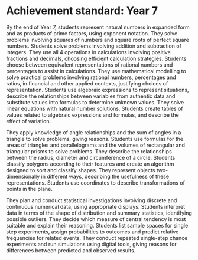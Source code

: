 # Achievement standard: Year 7

By the end of Year 7, students represent natural numbers in expanded form and as products of prime factors, using exponent notation.
They solve problems involving squares of numbers and square roots of perfect square numbers.
Students solve problems involving addition and subtraction of integers.
They use all 4 operations in calculations involving positive fractions and decimals, choosing efficient calculation strategies.
Students choose between equivalent representations of rational numbers and percentages to assist in calculations.
They use mathematical modelling to solve practical problems involving rational numbers, percentages and ratios, in financial and other applied contexts, justifying choices of representation.
Students use algebraic expressions to represent situations, describe the relationships between variables from authentic data and substitute values into formulas to determine unknown values.
They solve linear equations with natural number solutions.
Students create tables of values related to algebraic expressions and formulas, and describe the effect of variation.

They apply knowledge of angle relationships and the sum of angles in a triangle to solve problems, giving reasons.
Students use formulas for the areas of triangles and parallelograms and the volumes of rectangular and triangular prisms to solve problems.
They describe the relationships between the radius, diameter and circumference of a circle.
Students classify polygons according to their features and create an algorithm designed to sort and classify shapes.
They represent objects two-dimensionally in different ways, describing the usefulness of these representations.
Students use coordinates to describe transformations of points in the plane.

They plan and conduct statistical investigations involving discrete and continuous numerical data, using appropriate displays.
Students interpret data in terms of the shape of distribution and summary statistics, identifying possible outliers.
They decide which measure of central tendency is most suitable and explain their reasoning.
Students list sample spaces for single step experiments, assign probabilities to outcomes and predict relative frequencies for related events.
They conduct repeated single-step chance experiments and run simulations using digital tools, giving reasons for differences between predicted and observed results.
